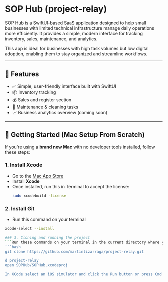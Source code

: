 # SOP Hub (project-relay)

SOP Hub is a SwiftUI-based SaaS application designed to help small businesses with limited technical infrastructure manage daily operations more efficiently. It provides a simple, modern interface for tracking inventory, sales, maintenance, and analytics.

This app is ideal for businesses with high task volumes but low digital adoption, enabling them to stay organized and streamline workflows.

---

## 🧩 Features

- ✅ Simple, user-friendly interface built with SwiftUI
- 📦 Inventory tracking
- 💰 Sales and register section
- 🧹 Maintenance & cleaning tasks
- 📈 Business analytics overview (coming soon)

---

## 🚀 Getting Started (Mac Setup From Scratch)

If you're using a **brand new Mac** with no developer tools installed, follow these steps:

### 1. **Install Xcode**
- Go to the [Mac App Store](https://apps.apple.com/us/app/xcode/id497799835?mt=12)
- Install **Xcode**
- Once installed, run this in Terminal to accept the license:
  ```bash
  sudo xcodebuild -license

### 2. **Install Git**
- Run this command on your terminal
```bash
xcode-select --install

### 3. Cloning and running the project
```Run these commands on your terminal in the current directory where you'd like to have the project located
```bash
git clone https://github.com/martinlizarraga/project-relay.git

d project-relay
open SOPHub/SOPHub.xcodeproj

In XCode select an iOS simulator and click the Run button or press Cmd + R
